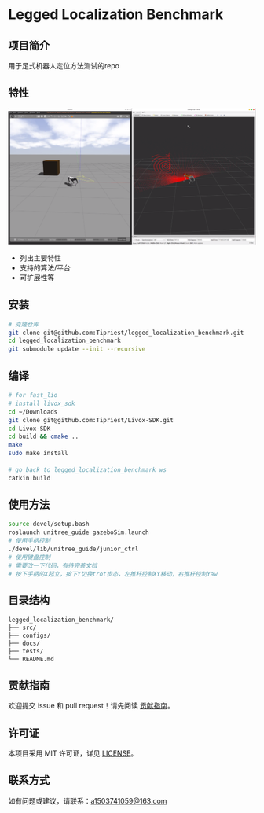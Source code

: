 # Legged Localization Benchmark

## 项目简介
用于足式机器人定位方法测试的repo

## 特性
<div align="center">
  <img src="assets/images/image1.png" alt="项目概览"/>
</div>

- 列出主要特性
- 支持的算法/平台
- 可扩展性等

## 安装

```bash
# 克隆仓库
git clone git@github.com:Tipriest/legged_localization_benchmark.git
cd legged_localization_benchmark
git submodule update --init --recursive
```


## 编译

```bash
# for fast_lio
# install livox_sdk
cd ~/Downloads
git clone git@github.com:Tipriest/Livox-SDK.git
cd Livox-SDK
cd build && cmake ..
make
sudo make install

# go back to legged_localization_benchmark ws
catkin build
```

## 使用方法

```bash
source devel/setup.bash
roslaunch unitree_guide gazeboSim.launch
# 使用手柄控制
./devel/lib/unitree_guide/junior_ctrl
# 使用键盘控制
# 需要改一下代码，有待完善文档
# 按下手柄的X起立，按下Y切换trot步态，左推杆控制XY移动，右推杆控制Yaw
```

<!-- 详细用法请参考 [文档](docs/) 或代码注释。 -->

## 目录结构

```
legged_localization_benchmark/
├── src/
├── configs/
├── docs/
├── tests/
└── README.md
```

## 贡献指南

欢迎提交 issue 和 pull request！请先阅读 [贡献指南](CONTRIBUTING.md)。

## 许可证

本项目采用 MIT 许可证，详见 [LICENSE](LICENSE)。

## 联系方式

如有问题或建议，请联系：a1503741059@163.com

